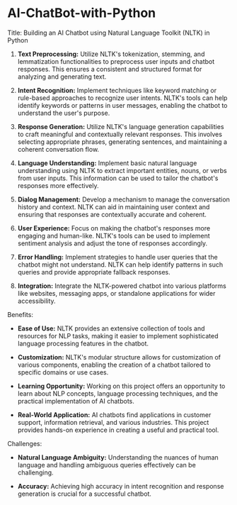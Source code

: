 # AI-ChatBot-with-Python
Title: Building an AI Chatbot using Natural Language Toolkit (NLTK) in Python

1. **Text Preprocessing:** Utilize NLTK's tokenization, stemming, and lemmatization functionalities to preprocess user inputs and chatbot responses. This ensures a consistent and structured format for analyzing and generating text.

2. **Intent Recognition:** Implement techniques like keyword matching or rule-based approaches to recognize user intents. NLTK's tools can help identify keywords or patterns in user messages, enabling the chatbot to understand the user's purpose.

3. **Response Generation:** Utilize NLTK's language generation capabilities to craft meaningful and contextually relevant responses. This involves selecting appropriate phrases, generating sentences, and maintaining a coherent conversation flow.

4. **Language Understanding:** Implement basic natural language understanding using NLTK to extract important entities, nouns, or verbs from user inputs. This information can be used to tailor the chatbot's responses more effectively.

5. **Dialog Management:** Develop a mechanism to manage the conversation history and context. NLTK can aid in maintaining user context and ensuring that responses are contextually accurate and coherent.

6. **User Experience:** Focus on making the chatbot's responses more engaging and human-like. NLTK's tools can be used to implement sentiment analysis and adjust the tone of responses accordingly.

7. **Error Handling:** Implement strategies to handle user queries that the chatbot might not understand. NLTK can help identify patterns in such queries and provide appropriate fallback responses.

8. **Integration:** Integrate the NLTK-powered chatbot into various platforms like websites, messaging apps, or standalone applications for wider accessibility.

Benefits:
- **Ease of Use:** NLTK provides an extensive collection of tools and resources for NLP tasks, making it easier to implement sophisticated language processing features in the chatbot.
  
- **Customization:** NLTK's modular structure allows for customization of various components, enabling the creation of a chatbot tailored to specific domains or use cases.

- **Learning Opportunity:** Working on this project offers an opportunity to learn about NLP concepts, language processing techniques, and the practical implementation of AI chatbots.

- **Real-World Application:** AI chatbots find applications in customer support, information retrieval, and various industries. This project provides hands-on experience in creating a useful and practical tool.

Challenges:
- **Natural Language Ambiguity:** Understanding the nuances of human language and handling ambiguous queries effectively can be challenging.



- **Accuracy:** Achieving high accuracy in intent recognition and response generation is crucial for a successful chatbot.







